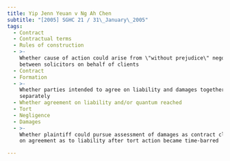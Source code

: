 ```yaml
---
title: Yip Jenn Yeuan v Ng Ah Chen
subtitle: "[2005] SGHC 21 / 31\_January\_2005"
tags:
  - Contract
  - Contractual terms
  - Rules of construction
  - >-
    Whether cause of action could arise from \"without prejudice\" negotiations
    between solicitors on behalf of clients
  - Contract
  - Formation
  - >-
    Whether parties intended to agree on liability and damages together or
    separately
  - Whether agreement on liability and/or quantum reached
  - Tort
  - Negligence
  - Damages
  - >-
    Whether plaintiff could pursue assessment of damages as contract claim based
    on agreement as to liability after tort action became time-barred

---
```


